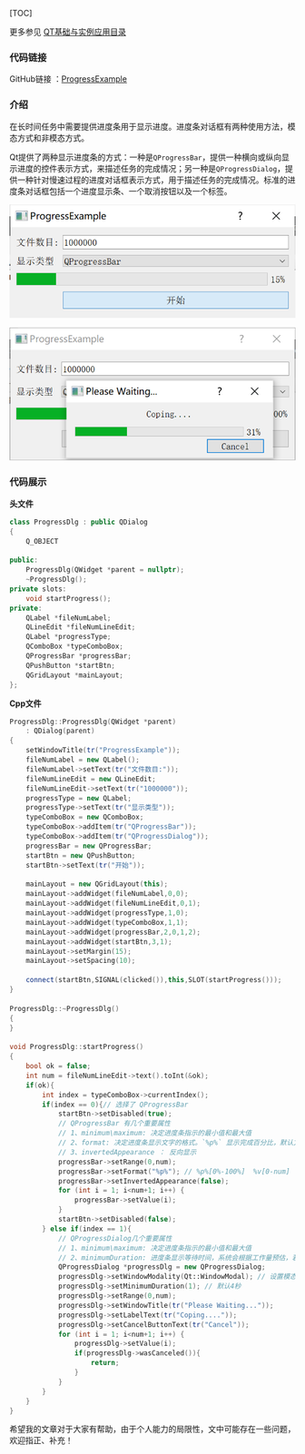 [TOC]



更多参见
[QT基础与实例应用目录](https://blog.csdn.net/leacock1991/article/details/118662440)



### 代码链接

GitHub链接 ：[ProgressExample](https://github.com/lichangke/QT/tree/main/CodeDemo/CH4/CH403/ProgressExample)



### 介绍

在长时间任务中需要提供进度条用于显示进度。进度条对话框有两种使用方法，模态方式和非模态方式。

Qt提供了两种显示进度条的方式：一种是`QProgressBar`，提供一种横向或纵向显示进度的控件表示方式，来描述任务的完成情况；另一种是`QProgressDialog`，提供一种针对慢速过程的进度对话框表示方式，用于描述任务的完成情况。标准的进度条对话框包括一个进度显示条、一个取消按钮以及一个标签。



![image-20220517224524026](Pictures/QT基础之基础进度条/A_QT基础之基础进度条.png)



![image-20220517224655238](Pictures/QT基础之基础进度条/B_QT基础之基础进度条.png)



### 代码展示

**头文件**

```cpp
class ProgressDlg : public QDialog
{
    Q_OBJECT

public:
    ProgressDlg(QWidget *parent = nullptr);
    ~ProgressDlg();
private slots:
    void startProgress();
private:
    QLabel *fileNumLabel;
    QLineEdit *fileNumLineEdit;
    QLabel *progressType;
    QComboBox *typeComboBox;
    QProgressBar *progressBar;
    QPushButton *startBtn;
    QGridLayout *mainLayout;
};
```

**Cpp文件**

```cpp
ProgressDlg::ProgressDlg(QWidget *parent)
    : QDialog(parent)
{
    setWindowTitle(tr("ProgressExample"));
    fileNumLabel = new QLabel();
    fileNumLabel->setText(tr("文件数目:"));
    fileNumLineEdit = new QLineEdit;
    fileNumLineEdit->setText(tr("1000000"));
    progressType = new QLabel;
    progressType->setText(tr("显示类型"));
    typeComboBox = new QComboBox;
    typeComboBox->addItem(tr("QProgressBar"));
    typeComboBox->addItem(tr("QProgressDialog"));
    progressBar = new QProgressBar;
    startBtn = new QPushButton;
    startBtn->setText(tr("开始"));

    mainLayout = new QGridLayout(this);
    mainLayout->addWidget(fileNumLabel,0,0);
    mainLayout->addWidget(fileNumLineEdit,0,1);
    mainLayout->addWidget(progressType,1,0);
    mainLayout->addWidget(typeComboBox,1,1);
    mainLayout->addWidget(progressBar,2,0,1,2);
    mainLayout->addWidget(startBtn,3,1);
    mainLayout->setMargin(15);
    mainLayout->setSpacing(10);

    connect(startBtn,SIGNAL(clicked()),this,SLOT(startProgress()));
}

ProgressDlg::~ProgressDlg()
{
}

void ProgressDlg::startProgress()
{
    bool ok = false;
    int num = fileNumLineEdit->text().toInt(&ok);
    if(ok){
        int index = typeComboBox->currentIndex();
        if(index == 0){// 选择了 QProgressBar
            startBtn->setDisabled(true);
            // QProgressBar 有几个重要属性
            // 1、minimum\maximum: 决定进度条指示的最小值和最大值
            // 2、format: 决定进度条显示文字的格式。`%p%` 显示完成百分比，默认方式； `%v`显示当前进度值； `%m`显示总的步进值
            // 3、invertedAppearance ： 反向显示
            progressBar->setRange(0,num);
            progressBar->setFormat("%p%"); // %p%[0%-100%]  %v[0-num]  %m
            progressBar->setInvertedAppearance(false);
            for (int i = 1; i<num+1; i++) {
                progressBar->setValue(i);
            }
            startBtn->setDisabled(false);
        } else if(index == 1){
            // QProgressDialog几个重要属性
            // 1、minimum\maximum: 决定进度条指示的最小值和最大值
            // 2、minimumDuration: 进度条显示等待时间，系统会根据工作量预估，若大于则显示，若小于不显示
            QProgressDialog *progressDlg = new QProgressDialog;
            progressDlg->setWindowModality(Qt::WindowModal); // 设置模态显示
            progressDlg->setMinimumDuration(1); // 默认4秒
            progressDlg->setRange(0,num);
            progressDlg->setWindowTitle(tr("Please Waiting..."));
            progressDlg->setLabelText(tr("Coping...."));
            progressDlg->setCancelButtonText(tr("Cancel"));
            for (int i = 1; i<num+1; i++) {
                progressDlg->setValue(i);
                if(progressDlg->wasCanceled()){
                    return;
                }
            }
        }
    }
}
```



希望我的文章对于大家有帮助，由于个人能力的局限性，文中可能存在一些问题，欢迎指正、补充！

